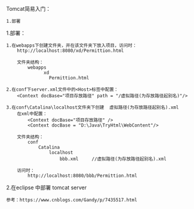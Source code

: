 Tomcat简易入门：
	
	1.部署



1.部署：
	
	1.在webapps下创建文件夹，并在该文件夹下放入项目，访问时：
		http://localhost:8080/xd/Permittion.html
		
		文件夹结构：
			webapps
				  xd
					Permittion.html
	
	2.在conf下server.xml文件中的<Host>标签中配置：
		<Context docBase="项目存放路径" path = "/虚拟路径(为存放路径起别名)"/>
	
	3.在conf\Catalina\localhost文件夹下创建  虚拟路径(为存放路径起别名).xml
		在xml中配置：
			<Context docBase="项目存放路径" />
			<Context docBase = "D:\Java\TryHtml\WebContent"/>

		文件夹结构：
			conf
				Catalina
					localhost
						bbb.xml     //虚拟路径(为存放路径起别名).xml
		
		访问时：
			http://localhost:8080/bbb/Permittion.html


2.在eclipse 中部署 tomcat server

	参考：https://www.cnblogs.com/Gandy/p/7435517.html		